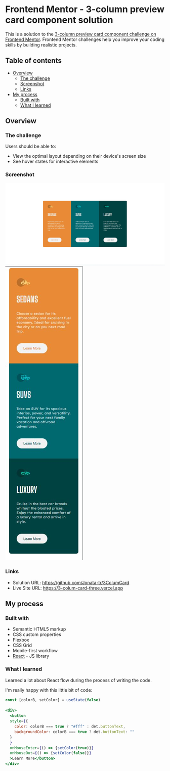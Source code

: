 # Frontend Mentor - 3-column preview card component solution

This is a solution to the [3-column preview card component challenge on Frontend Mentor](https://www.frontendmentor.io/challenges/3column-preview-card-component-pH92eAR2-). Frontend Mentor challenges help you improve your coding skills by building realistic projects. 

## Table of contents

- [Overview](#overview)
  - [The challenge](#the-challenge)
  - [Screenshot](#screenshot)
  - [Links](#links)
- [My process](#my-process)
  - [Built with](#built-with)
  - [What I learned](#what-i-learned)

## Overview

### The challenge

Users should be able to:

- View the optimal layout depending on their device's screen size
- See hover states for interactive elements

### Screenshot

![](./src/design/desktop-design.jpg)
![](./src/design/mobile-design.jpg)

### Links

- Solution URL: https://github.com/Jonata-tr/3ColumCard
- Live Site URL: https://3-colum-card-three.vercel.app

## My process

### Built with

- Semantic HTML5 markup
- CSS custom properties
- Flexbox
- CSS Grid
- Mobile-first workflow
- [React](https://reactjs.org/) - JS library

### What I learned

Learned a lot about React flow during the process of writing the code.

I'm really happy with this little bit of code:

```jsx
const [colorB, setColor] = useState(false)

<div>
  <button 
  style={{
    color: colorB === true ? "#fff" : det.buttonText,
    backgroundColor: colorB === true ? det.buttonText: ""
  }
  }
  onMouseEnter={() => {setColor(true)}}
  onMouseOut={() => {setColor(false)}}  
  >Learn More</button>
</div>
```

